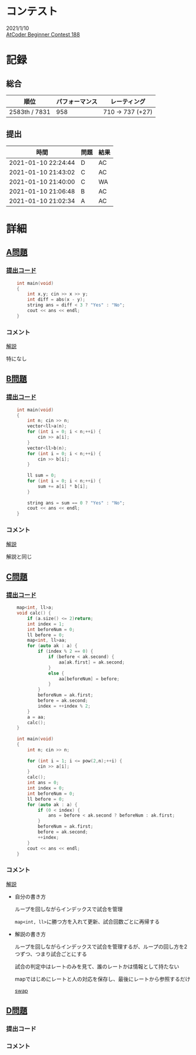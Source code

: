# コンテスト
2021/1/10<br>
[AtCoder Beginner Contest 188](https://atcoder.jp/contests/abc188)

# 記録
## 総合
|  順位  |  パフォーマンス  | レーティング |
| ---- | ---- | ---- |
|  2583th / 7831  | 958 | 710 → 737 (+27) |

## 提出
|  時間  |  問題  | 結果 |
| ---- | ---- | ---- |
| 2021-01-10 22:24:44 | D | AC |
| 2021-01-10 21:43:02 | C | AC |
| 2021-01-10 21:40:00 | C | WA |
| 2021-01-10 21:06:48 | B | AC |
| 2021-01-10 21:02:34 | A | AC |


# 詳細
## [A問題](https://atcoder.jp/contests/abc188/tasks/abc188_a)
### [提出コード](https://atcoder.jp/contests/abc188/submissions/19316317)
```c++
	int main(void)
	{
		int x,y; cin >> x >> y;
		int diff = abs(x - y);
		string ans = diff < 3 ? "Yes" : "No";
		cout << ans << endl;
	}
```

### コメント
[解説](https://atcoder.jp/contests/abc188/editorial/493)

特になし


## [B問題](https://atcoder.jp/contests/abc188/tasks/abc188_b)
### [提出コード](https://atcoder.jp/contests/abc188/submissions/19323301)
```c++
	int main(void)
	{
		int n; cin >> n;
		vector<ll>a(n);
		for (int i = 0; i < n;++i) {
			cin >> a[i];
		}
		vector<ll>b(n);
		for (int i = 0; i < n;++i) {
			cin >> b[i];
		}
 
		ll sum = 0;
		for (int i = 0; i < n;++i) {
			sum += a[i] * b[i];
		}
 
		string ans = sum == 0 ? "Yes" : "No";
		cout << ans << endl;
	}
```

### コメント
[解説](https://atcoder.jp/contests/abc188/editorial/490)

解説と同じ


## [C問題](https://atcoder.jp/contests/abc188/tasks/abc188_c)
### [提出コード](https://atcoder.jp/contests/abc188/submissions/19339355)
```c++
	map<int, ll>a;
	void calc() {
		if (a.size() <= 2)return;
		int index = 1;
		int beforeNum = 0;
		ll before = 0;
		map<int, ll>aa;
		for (auto ak : a) {
			if (index % 2 == 0) {
				if (before < ak.second) {
					aa[ak.first] = ak.second;
				}
				else {
					aa[beforeNum] = before;
				}
			}
			beforeNum = ak.first;
			before = ak.second;
			index = ++index % 2;
		}
		a = aa;
		calc();
	}
 
	int main(void)
	{
		int n; cin >> n;
 
		for (int i = 1; i <= pow(2,n);++i) {
			cin >> a[i];
		}
		calc();
		int ans = 0;
		int index = 0;
		int beforeNum = 0;
		ll before = 0;
		for (auto ak : a) {
			if (0 < index) {
				ans = before < ak.second ? beforeNum : ak.first;
			}
			beforeNum = ak.first;
			before = ak.second;
			++index;
		}
		cout << ans << endl;
	}
```

### コメント
[解説](https://atcoder.jp/contests/abc188/submissions/19359839)

* 自分の書き方

  ループを回しながらインデックスで試合を管理

  ```map<int, ll>```に勝つ方を入れて更新、試合回数ごとに再帰する

* 解説の書き方

  ループを回しながらインデックスで試合を管理するが、ループの回し方を2つずつ、つまり試合ごとにする

  試合の判定中はレートのみを見て、誰のレートかは情報として持たない

  mapではじめにレートと人の対応を保存し、最後にレートから参照するだけ

  [swap](https://cpprefjp.github.io/reference/utility/swap.html)


## [D問題]()
### 提出コード

### コメント
